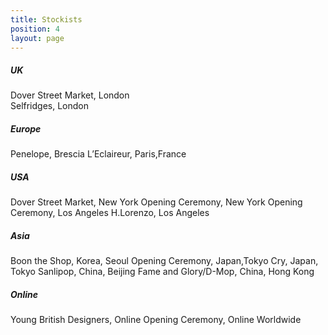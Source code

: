```yaml
---
title: Stockists
position: 4
layout: page
---
```


##### UK  
Dover Street Market, London  
Selfridges, London

##### Europe  
Penelope, Brescia L’Eclaireur, Paris,France

##### USA  
Dover Street Market, New York Opening Ceremony, New York Opening Ceremony, Los Angeles H.Lorenzo, Los Angeles

##### Asia  
Boon the Shop, Korea, Seoul Opening Ceremony, Japan,Tokyo Cry, Japan, Tokyo Sanlipop, China, Beijing Fame and Glory/D-Mop, China, Hong Kong

##### Online  
Young British Designers, Online Opening Ceremony, Online Worldwide